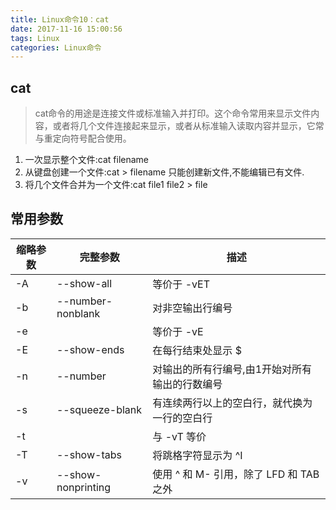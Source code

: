 ```yaml
---
title: Linux命令10：cat
date: 2017-11-16 15:00:56
tags: Linux
categories: Linux命令
---
```


## cat

> cat命令的用途是连接文件或标准输入并打印。这个命令常用来显示文件内容，或者将几个文件连接起来显示，或者从标准输入读取内容并显示，它常与重定向符号配合使用。

1. 一次显示整个文件:cat filename
2. 从键盘创建一个文件:cat > filename 只能创建新文件,不能编辑已有文件.
3. 将几个文件合并为一个文件:cat file1 file2 > file

## 常用参数

| 缩略参数 | 完整参数  | 描述
| --- | --- | ---
| -A | --show-all | 等价于 -vET
| -b | --number-nonblank | 对非空输出行编号
| -e | | 等价于 -vE
| -E | --show-ends | 在每行结束处显示 $
| -n | --number | 对输出的所有行编号,由1开始对所有输出的行数编号
| -s | --squeeze-blank | 有连续两行以上的空白行，就代换为一行的空白行
| -t | | 与 -vT 等价
| -T | --show-tabs  | 将跳格字符显示为 ^I
| -v | --show-nonprinting | 使用 ^ 和 M- 引用，除了 LFD 和 TAB 之外